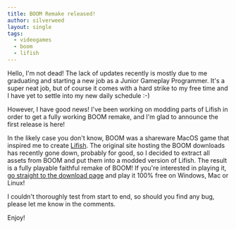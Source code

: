 ```yaml
---
title: BOOM Remake released!
author: silverweed
layout: single
tags:  
  - videogames
  - boom
  - lifish
---
```


Hello, I'm not dead! The lack of updates recently is mostly due to me graduating and starting a new job as
a Junior Gameplay Programmer. It's a super neat job, but of course it comes with a hard strike to my free time and
I have yet to settle into my new daily schedule :-)

However, I have good news! I've been working on modding parts of Lifish in order to get a fully working BOOM remake,
and I'm glad to announce the first release is here!

In the likely case you don't know, BOOM was a shareware MacOS game that inspired me to create [Lifish](/lifish).
The original site hosting the BOOM downloads has recently gone down, probably for good, so I decided to extract
all assets from BOOM and put them into a modded version of Lifish. The result is a fully playable faithful remake
of BOOM! If you're interested in playing it, [go straight to the download page](/boom/) and play it 100% free on
Windows, Mac or Linux!

I couldn't thoroughly test from start to end, so should you find any bug, please let me know in the comments.

Enjoy!
